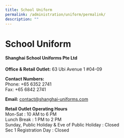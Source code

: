 ```yaml
---
title: School Uniform
permalink: /administration/uniform/permalink/
description: ""
---
```

School Uniform
==============

  

#### Shanghai School Uniforms Pte Ltd

**Office &amp; Retail Outlet:**&nbsp;63 Ubi Avenue 1 #04-09

**Contact Numbers:**<br>
Phone: +65 6352 2741<br>
Fax: +65 6842 2741

**Email:**&nbsp;contact@shanghai-uniforms.com

**Retail Outlet Operating Hours**<br>
Mon-Sat : 10 AM to 6 PM<br>
Lunch Break : 1 PM to 2 PM<br>
Sunday, Public Holiday &amp; Eve of Public Holiday : Closed<br>
Sec 1 Registration Day : Closed